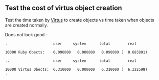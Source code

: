 ## Test the cost of virtus object creation

Test the time taken by [Virtus](https://github.com/solnic/virtus) to create objects vs time taken when objects are created normally.

Does not look good -


    .                     user     system      total        real
    
    10000 Ruby Obects:    0.090000   0.000000   0.090000 (  0.083801)
    
    ..                    user     system      total        real
    
    10000 Virtus Obects:  6.310000   0.000000   6.310000 (  6.322598)
    .

